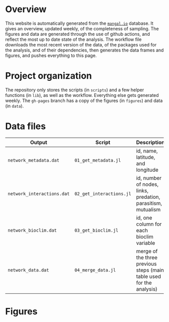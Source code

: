 # Overview

This website is automatically generated from the [`mangal.io`](mangal.io)
database. It gives an overview, updated weekly, of the completeness of sampling.
The figures and data are generated through the use of github actions, and
reflect the most up to date state of the analysis. The workflow file downloads
the most recent version of the data, of the packages used for the analysis, and
of their dependencies, then generates the data frames and figures, and pushes
everything to this page.

# Project organization

The repository only stores the scripts (in `scripts`) and a few helper functions
(in `lib`), as well as the workflow. Everything else gets generated weekly. The
`gh-pages` branch has a copy of the figures (in `figures`) and data (in `data`).

# Data files

| Output                     | Script                   | Description                                                          |
| -------------------------- | ------------------------ | -------------------------------------------------------------------- |
| `network_metadata.dat`     | `01_get_metadata.jl`     | id, name, latitude, and longitude                                    |
| `network_interactions.dat` | `02_get_interactions.jl` | id, number of nodes, links, predation, parasitism, mutualism         |
| `network_bioclim.dat`      | `03_get_bioclim.jl`      | id, one column for each bioclim variable                             |
| `network_data.dat`         | `04_merge_data.jl`       | merge of the three previous steps (main table used for the analysis) |

# Figures

